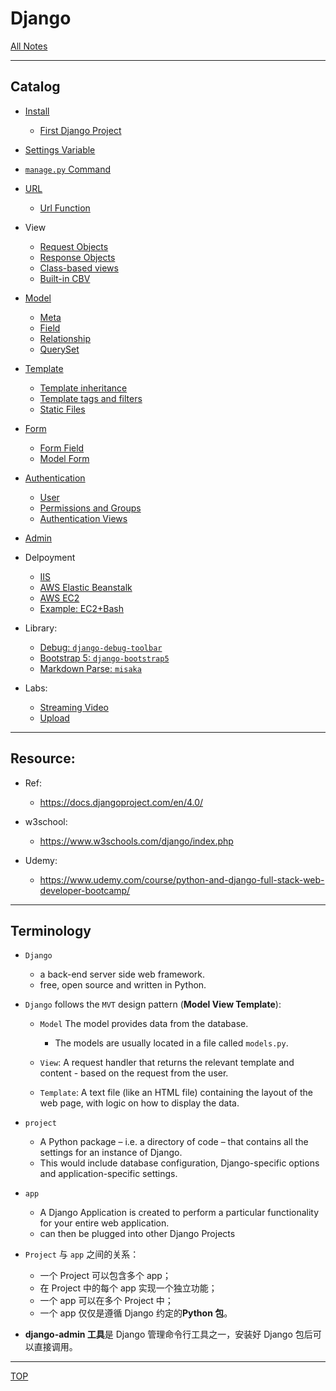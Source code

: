# Django

[All Notes](../../index.md)

---

## Catalog

- [Install](./install/install.md)

  - [First Django Project](./install/first_project.md)

- [Settings Variable](./settings/settings_var.md)
- [`manage.py` Command](./command/command.md)

- [URL](./url/url.md)

  - [Url Function](./url/url_function.md)

- View

  - [Request Objects](./view/request.md)
  - [Response Objects](./view/response.md)
  - [Class-based views](./view/cbv.md)
  - [Built-in CBV](./view/built_cbv.md)

- [Model](./model/model.md)

  - [Meta](./model/meta.md)
  - [Field](./model/field.md)
  - [Relationship](./model/relationship.md)
  - [QuerySet](./model/queryset.md)

- [Template](./template/template.md)

  - [Template inheritance](./template/inheritance.md)
  - [Template tags and filters](./template/tag_filter.md)
  - [Static Files](./template/static_files.md)

- [Form](./form/form.md)
  - [Form Field](./form/form_field.md)
  - [Model Form](./form/modelform.md)

- [Authentication](./auth/auth.md)
  - [User](./auth/user.md)
  - [Permissions and Groups](./auth/perm.md)
  - [Authentication Views](./auth/auth_view.md)

- [Admin](./admin/admin.md)

- Delpoyment
  - [IIS](./deploy/iis.md)
  - [AWS Elastic Beanstalk](./deploy/aws_eb.md)
  - [AWS EC2](./deploy/aws_ec2.md)
  - [Example: EC2+Bash](./deploy/aws_ec2_bash.md)

- Library:
  - [Debug: `django-debug-toolbar`](./lib/toolbar.md)
  - [Bootstrap 5: `django-bootstrap5`](./lib/bootstrap.md)
  - [Markdown Parse: `misaka`](./lib/bootstrap.md)

- Labs:
  - [Streaming Video](./labs/streaming.md)
  - [Upload](./labs/upload_img.md)

---

## Resource:

- Ref:

  - https://docs.djangoproject.com/en/4.0/

- w3school:

  - https://www.w3schools.com/django/index.php

- Udemy:
  - https://www.udemy.com/course/python-and-django-full-stack-web-developer-bootcamp/

---

## Terminology

- `Django`

  - a back-end server side web framework.
  - free, open source and written in Python.

- `Django` follows the `MVT` design pattern (**Model View Template**):

  - `Model` The model provides data from the database.

    - The models are usually located in a file called `models.py`.

  - `View`: A request handler that returns the relevant template and content - based on the request from the user.
  - `Template`: A text file (like an HTML file) containing the layout of the web page, with logic on how to display the data.

- `project`

  - A Python package – i.e. a directory of code – that contains all the settings for an instance of Django.
  - This would include database configuration, Django-specific options and application-specific settings.

- `app`

  - A Django Application is created to perform a particular functionality for your entire web application.
  - can then be plugged into other Django Projects

- `Project` 与 `app` 之间的关系：

  - 一个 Project 可以包含多个 app；
  - 在 Project 中的每个 app 实现一个独立功能；
  - 一个 app 可以在多个 Project 中；
  - 一个 app 仅仅是遵循 Django 约定的**Python 包**。

- **django-admin 工具**是 Django 管理命令行工具之一，安装好 Django 包后可以直接调用。

---

[TOP](#django)